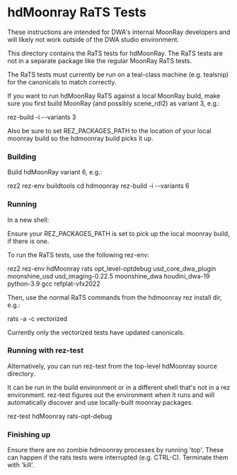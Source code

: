 # hdMoonray RaTS Tests

These instructions are intended for DWA's internal MoonRay developers and will likely
not work outside of the DWA studio environment.

This directory contains the RaTS tests for hdMoonRay.  The RaTS tests are not in a
separate package like the regular MoonRay RaTS tests.

The RaTS tests must currently be run on a teal-class machine (e.g. tealsnip) for the
canonicals to match correctly.

If you want to run hdMoonRay RaTS against a local MoonRay build, make sure you
first build MoonRay (and possibly scene_rdl2) as variant 3, e.g.:

rez-build -i --variants 3

Also be sure to set REZ_PACKAGES_PATH to the location of your local moonray build
so the hdmoonray build picks it up.

### Building

Build hdMoonRay variant 6, e.g.:

rez2
rez-env buildtools
cd hdmoonray
rez-build -i --variants 6

### Running

In a new shell:

Ensure your REZ_PACKAGES_PATH is set to pick up the local moonray build, if there
is one.

To run the RaTS tests, use the following rez-env:

rez2
rez-env hdMoonray rats opt_level-optdebug usd_core_dwa_plugin moonshine_usd usd_imaging-0.22.5 moonshine_dwa houdini_dwa-19 python-3.9 gcc refplat-vfx2022

Then, use the normal RaTS commands from the hdmoonray rez install dir, e.g.:

rats -a -c vectorized

Currently only the vectorized tests have updated canonicals.

### Running with rez-test

Alternatively, you can run rez-test from the top-level hdMoonray source directory.

It can be run in the build environment or in a different shell that's not in a rez
environment.  rez-test figures out the environment when it runs and will automatically
discover and use locally-built moonray packages.

rez-test hdMoonray rats-opt-debug

### Finishing up

Ensure there are no zombie hdmoonray processes by running 'top'.
These can happen if the rats tests were interrupted (e.g. CTRL-C).  Terminate them with
'kill'.
 
